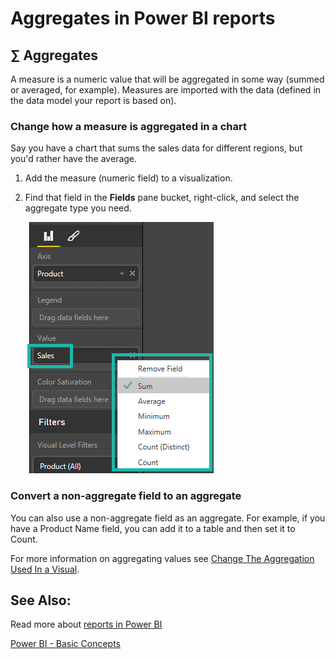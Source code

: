 ﻿<properties 
   pageTitle="Aggregates in Power BI reports"
   description="Aggregates in Power BI reports"
   services="powerbi" 
   documentationCenter="" 
   authors="pcw3187" 
   manager="mblythe" 
   editor=""
   tags=""/>
 
<tags
   ms.service="powerbi"
   ms.devlang="NA"
   ms.topic="article"
   ms.tgt_pltfrm="NA"
   ms.workload="powerbi"
   ms.date="10/14/2015"
   ms.author="v-pawrig"/>
# Aggregates in Power BI reports

## ∑ Aggregates

A measure is a numeric value that will be aggregated in some way (summed or averaged, for example). Measures are imported with the data (defined in the data model your report is based on).

### Change how a measure is aggregated in a chart

Say you have a chart that sums the sales data for different regions, but you'd rather have the average. 

1.  Add the measure (numeric field) to a visualization.

2.  Find that field in the **Fields** pane bucket, right-click, and select the aggregate type you need.

    ![](media/powerbi-service-aggregates-in-reports/image.png)


### Convert a non-aggregate field to an aggregate

You can also use a non-aggregate field as an aggregate. For example, if you have a Product Name field, you can add it to a table and then set it to Count. 

For more information on aggregating values see [Change The Aggregation Used In a Visual](https://powerbi.uservoice.com/knowledgebase/articles/471200-change-the-aggregation-used-in-a-chart-sum-avera).


## See Also:

Read more about [reports in Power BI](http://support.powerbi.com/knowledgebase/articles/425684-reports-in-power-bi)

[Power BI - Basic Concepts](http://support.powerbi.com/knowledgebase/articles/487029-power-bi-preview-basic-concepts)﻿

